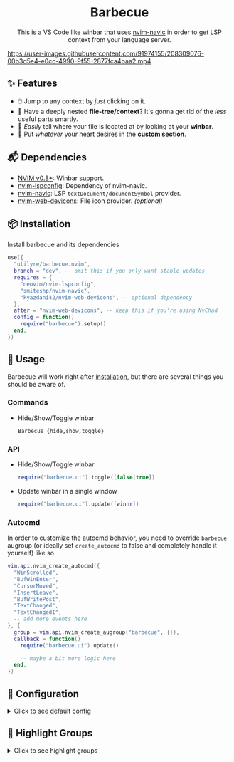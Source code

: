 <h1 align="center">Barbecue</h1>

<p align="center">
  This is a VS Code like winbar that uses
  <a href="https://github.com/SmiteshP/nvim-navic">nvim-navic</a>
  in order to get LSP context from your language server.
</p>

https://user-images.githubusercontent.com/91974155/208309076-00b3d5e4-e0cc-4990-9f55-2877fca4baa2.mp4

## ✨ Features

- 🖱️ Jump to any context by _just_ clicking on it.
- 🌲 Have a deeply nested **file-tree/context**? It's gonna get rid of the _less_ useful parts smartly.
- 📂 _Easily_ tell where your file is located at by looking at your **winbar**.
- 📜 Put _whatever_ your heart desires in the **custom section**.

## 📬 Dependencies

- [NVIM v0.8+](https://github.com/neovim/neovim/releases/latest): Winbar support.
- [nvim-lspconfig](https://github.com/neovim/nvim-lspconfig): Dependency of nvim-navic.
- [nvim-navic](https://github.com/smiteshp/nvim-navic): LSP `textDocument/documentSymbol` provider.
- [nvim-web-devicons](https://github.com/kyazdani42/nvim-web-devicons): File icon provider. _(optional)_

## 📦 Installation

Install barbecue and its dependencies

```lua
use({
  "utilyre/barbecue.nvim",
  branch = "dev", -- omit this if you only want stable updates
  requires = {
    "neovim/nvim-lspconfig",
    "smiteshp/nvim-navic",
    "kyazdani42/nvim-web-devicons", -- optional dependency
  },
  after = "nvim-web-devicons", -- keep this if you're using NvChad
  config = function()
    require("barbecue").setup()
  end,
})
```

## 🚀 Usage

Barbecue will work right after [installation](#-installation), but there are
several things you should be aware of.

### Commands

- Hide/Show/Toggle winbar

  ```vim
  Barbecue {hide,show,toggle}
  ```

### API

- Hide/Show/Toggle winbar

  ```lua
  require("barbecue.ui").toggle([false|true])
  ```

- Update winbar in a single window

  ```lua
  require("barbecue.ui").update([winnr])
  ```

### Autocmd

In order to customize the autocmd behavior, you need to override `barbecue`
augroup (or ideally set `create_autocmd` to false and completely handle it
yourself) like so

```lua
vim.api.nvim_create_autocmd({
  "WinScrolled",
  "BufWinEnter",
  "CursorMoved",
  "InsertLeave",
  "BufWritePost",
  "TextChanged",
  "TextChangedI",
  -- add more events here
}, {
  group = vim.api.nvim_create_augroup("barbecue", {}),
  callback = function()
    require("barbecue.ui").update()

    -- maybe a bit more logic here
  end,
})
```

## 🚠 Configuration

<details>
  <summary>Click to see default config</summary>

  ```lua
  {
    ---whether to attach navic to language servers automatically
    ---@type boolean
    attach_navic = true,

    ---whether to create winbar updater autocmd
    ---@type boolean
    create_autocmd = true,

    ---buftypes to enable winbar in
    ---@type string[]
    include_buftypes = { "" },

    ---filetypes not to enable winbar in
    ---@type string[]
    exclude_filetypes = { "toggleterm" },

    modifiers = {
      ---filename modifiers applied to dirname
      ---@type string
      dirname = ":~:.",

      ---filename modifiers applied to basename
      ---@type string
      basename = "",
    },

    ---returns a string to be shown at the end of winbar
    ---@type fun(bufnr: number): string
    custom_section = function()
      return ""
    end,

    ---whether to replace file icon with the modified symbol when buffer is modified
    ---@type boolean
    show_modified = false,

    symbols = {
      ---modification indicator
      ---@type string
      modified = "●",

      ---truncation indicator
      ---@type string
      ellipsis = "…",

      ---entry separator
      ---@type string
      separator = "",
    },

    ---icons for different context entry kinds
    ---`false` to disable kind icons
    ---@type table<string, string>|false
    kinds = {
      File = "",
      Package = "",
      Module = "",
      Namespace = "",
      Macro = "",
      Class = "",
      Constructor = "",
      Field = "",
      Property = "",
      Method = "",
      Struct = "",
      Event = "",
      Interface = "",
      Enum = "",
      EnumMember = "",
      Constant = "",
      Function = "",
      TypeParameter = "",
      Variable = "",
      Operator = "",
      Null = "",
      Boolean = "",
      Number = "",
      String = "",
      Key = "",
      Array = "",
      Object = "",
    },
  }
  ```
</details>

## 🎨 Highlight Groups

<details>
  <summary>Click to see highlight groups</summary>

  | Highlight Group                  | Default Group              |
  | -------------------------------- | -------------------------- |
  | **BarbecueNormal**               | _WinBar_                   |
  | **BarbecueModified**             | _BufferVisibleMod_         |
  | **BarbecueEllipsis**             | _Conceal_                  |
  | **BarbecueSeparator**            | _Conceal_                  |
  | **BarbecueDirname**              | _Normal_                   |
  | **BarbecueBasename**             | _Normal_                   |
  | **BarbecueContext**              | _Normal_                   |
  | **BarbecueContextFile**          | _CmpItemKindFile_          |
  | **BarbecueContextModule**        | _CmpItemKindModule_        |
  | **BarbecueContextNamespace**     | _CmpItemKindModule_        |
  | **BarbecueContextPackage**       | _CmpItemKindFolder_        |
  | **BarbecueContextClass**         | _CmpItemKindClass_         |
  | **BarbecueContextMethod**        | _CmpItemKindMethod_        |
  | **BarbecueContextProperty**      | _CmpItemKindProperty_      |
  | **BarbecueContextField**         | _CmpItemKindField_         |
  | **BarbecueContextConstructor**   | _CmpItemKindConstructor_   |
  | **BarbecueContextEnum**          | _CmpItemKindEnum_          |
  | **BarbecueContextInterface**     | _CmpItemKindInterface_     |
  | **BarbecueContextFunction**      | _CmpItemKindFunction_      |
  | **BarbecueContextVariable**      | _CmpItemKindVariable_      |
  | **BarbecueContextConstant**      | _CmpItemKindConstant_      |
  | **BarbecueContextString**        | _CmpItemKindValue_         |
  | **BarbecueContextNumber**        | _CmpItemKindValue_         |
  | **BarbecueContextBoolean**       | _CmpItemKindValue_         |
  | **BarbecueContextArray**         | _CmpItemKindValue_         |
  | **BarbecueContextObject**        | _CmpItemKindValue_         |
  | **BarbecueContextKey**           | _CmpItemKindValue_         |
  | **BarbecueContextNull**          | _CmpItemKindValue_         |
  | **BarbecueContextEnumMember**    | _CmpItemKindEnumMember_    |
  | **BarbecueContextStruct**        | _CmpItemKindStruct_        |
  | **BarbecueContextEvent**         | _CmpItemKindEvent_         |
  | **BarbecueContextOperator**      | _CmpItemKindOperator_      |
  | **BarbecueContextTypeParameter** | _CmpItemKindTypeParameter_ |
</details>
